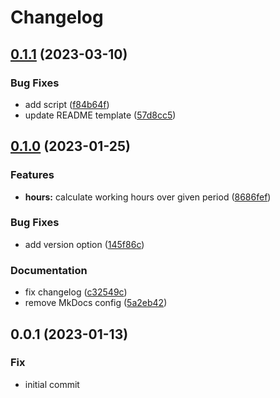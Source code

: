 # Changelog

## [0.1.1](https://github.com/liblaf/wydyf/compare/v0.1.0...v0.1.1) (2023-03-10)


### Bug Fixes

* add script ([f84b64f](https://github.com/liblaf/wydyf/commit/f84b64f3f1346850cdf13e0d0d29e9d8ec90c54a))
* update README template ([57d8cc5](https://github.com/liblaf/wydyf/commit/57d8cc5d441a92308436b9b0d303ce6200929b8d))

## [0.1.0](https://github.com/liblaf/wydyf/compare/0.0.1...v0.1.0) (2023-01-25)

### Features

- **hours:** calculate working hours over given period ([8686fef](https://github.com/liblaf/wydyf/commit/8686fefeda1c4f7d5ffd817933daad883f3cbd52))

### Bug Fixes

- add version option ([145f86c](https://github.com/liblaf/wydyf/commit/145f86c837ad61144fecc768521087aacf94713e))

### Documentation

- fix changelog ([c32549c](https://github.com/liblaf/wydyf/commit/c32549c358ee91d274a2f680337220adb2c05926))
- remove MkDocs config ([5a2eb42](https://github.com/liblaf/wydyf/commit/5a2eb422725120ea3f5039c2e11da45c31757db8))

## 0.0.1 (2023-01-13)

### Fix

- initial commit
